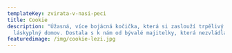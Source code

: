 ```yaml
---
templateKey: zvirata-v-nasi-peci
title: Cookie
description: "Úžasná, více bojácná kočička, která si zaslouží trpělivý a
  láskyplný domov. Dostala s k nám od bývalé majitelky, která nezvládla chov. "
featuredimage: /img/cookie-lezi.jpg
---
```

